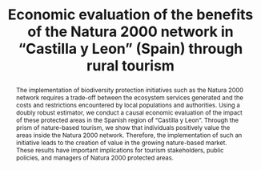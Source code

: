 ---
title: "Economic evaluation of the benefits of the Natura 2000 network in “Castilla y Leon” (Spain) through rural tourism"
authors:
- admin
- Coro Chasco
- Mohamed Hilal
- Julie Le Gallo
- Javier Velazquez
date: ""
doi: ""

# Schedule page publish date (NOT publication's date).
publishDate: "2024-11-30T00:00:00Z"

# Publication type.
# Accepts a single type but formatted as a YAML list (for Hugo requirements).
# Enter a publication type from the CSL standard.
publication_types: ["article"]

# Publication name and optional abbreviated publication name.
publication: "- under revision"
publication_short: ""

abstract: The implementation of biodiversity protection initiatives such as the Natura 2000 network requires a trade-off between the ecosystem services generated and the costs and restrictions encountered by local populations and authorities. Using a doubly robust estimator, we conduct a causal economic evaluation of the impact of these protected areas in the Spanish region of “Castilla y Leon”. Through the prism of nature-based tourism, we show that individuals positively value the areas inside the Natura 2000 network. Therefore, the implementation of such an initiative leads to the creation of value in the growing nature-based market. These results have important implications for tourism stakeholders, public policies, and managers of Natura 2000 protected areas.

# Summary. An optional shortened abstract.
summary: Lorem ipsum dolor sit amet, consectetur adipiscing elit. Duis posuere tellus ac convallis placerat. Proin tincidunt magna sed ex sollicitudin condimentum.

tags:
- Natura 2000
- Doubly robust
- Nature-based tourism (NBT)
- “Castilla y Leon”
- Augmented Inverse Probability Weighting (AIPW)
- Revealed preference approach
featured: true

#links:
#- name: Custom Link
#  url: http://example.org
url_pdf: ''
url_code: ''
url_dataset: ''
url_poster: ''
url_project: ''
url_slides: ''
url_source: ''
url_video: ''

# Featured image
# To use, add an image named `featured.jpg/png` to your page's folder. 
image:
  caption: 'Image credit: Created by Microsoft Copilot'
  focal_point: ""
  preview_only: false

# Associated Projects (optional).
#   Associate this publication with one or more of your projects.
#   Simply enter your project's folder or file name without extension.
#   E.g. `internal-project` references `content/project/internal-project/index.md`.
#   Otherwise, set `projects: []`.
projects:
- internal-project

# Slides (optional).
#   Associate this publication with Markdown slides.
#   Simply enter your slide deck's filename without extension.
#   E.g. `slides: "example"` references `content/slides/example/index.md`.
#   Otherwise, set `slides: ""`.
slides: example
---